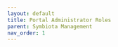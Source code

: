 ```yaml
---
layout: default
title: Portal Administrator Roles
parent: Symbiota Management
nav_order: 1
---
```


## 
